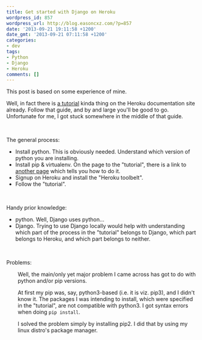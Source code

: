 ```yaml
---
title: Get started with Django on Heroku
wordpress_id: 857
wordpress_url: http://blog.easoncxz.com/?p=857
date: '2013-09-21 19:11:58 +1200'
date_gmt: '2013-09-21 07:11:58 +1200'
categories:
- dev
tags:
- Python
- Django
- Heroku
comments: []
---
```

<p>This post is based on some experience of mine.</p>
<p>Well, in fact there is <a title="heroku.com" href="https://devcenter.heroku.com/articles/getting-started-with-django" target="_blank">a tutorial</a> kinda thing on the Heroku documentation site already. Follow that guide, and by and large you'll be good to go. Unfortunate for me, I got stuck somewhere in the middle of that guide.</p>
<p>&nbsp;</p>
<p>The general process:</p>
<ul>
<li>Install python. This is obviously needed. Understand which version of python you are installing.</li>
<li>Install pip &amp; virtualenv. On the page to the "tutorial", there is a link to <a title="python-guide.org" href="http://docs.python-guide.org/en/latest/starting/install/win/" target="_blank">another page</a> which tells you how to do it.</li>
<li>Signup on Heroku and install the "Heroku toolbelt".</li>
<li>Follow the "tutorial".</li>
</ul>
<p>&nbsp;</p>
<p>Handy prior knowledge:</p>
<ul>
<li>python. Well, Django uses python...</li>
<li>Django. Trying to use Django locally would help with understanding which part of the process in the "tutorial" belongs to Django, which part belongs to Heroku, and which part belongs to neither.</li>
</ul>
<p>&nbsp;</p>
<p>Problems:</p>
<p style="padding-left: 30px;">Well, the main/only yet major problem I came across has got to do with python and/or pip versions.</p>
<p style="padding-left: 30px;">At first my pip was, say, python3-based (i.e. it is viz. pip3), and I didn't know it. The packages I was intending to install, which were specified in the "tutorial", are not compatible with python3. I got syntax errors when doing <code>pip install</code>.</p>
<p style="padding-left: 30px;">I solved the problem simply by installing pip2. I did that by using my linux distro's package manager.</p>
